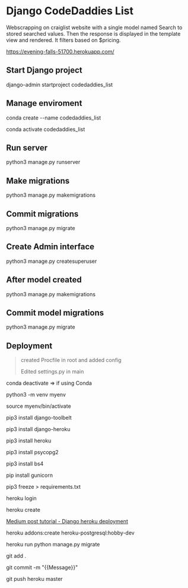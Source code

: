 # Django CodeDaddies List

Webscrapping on craiglist website with a single model named Search to stored searched values. Then the response is displayed in the template view and rendered. It filters based on $pricing.

https://evening-falls-51700.herokuapp.com/

## Start Django project

django-admin startproject codedaddies_list

## Manage enviroment

conda create --name codedaddies_list

conda activate codedaddies_list

## Run server

python3 manage.py runserver

## Make migrations

python3 manage.py makemigrations

## Commit migrations

python3 manage.py migrate

## Create Admin interface

python3 manage.py createsuperuser

## After model created

python3 manage.py makemigrations

## Commit model migrations

python3 manage.py migrate

## Deployment

> created Procfile in root and added config
>
> Edited settings.py in main

conda deactivate => if using Conda

python3 -m venv myenv

source myenv/bin/activate

pip3 install django-toolbelt

pip3 install django-heroku

pip3 install heroku

pip3 install psycopg2

pip3 install bs4

pip install gunicorn

pip3 freeze > requirements.txt


heroku login

heroku create


[Medium post tutorial - Django heroku deployment](https://medium.com/@qazi/how-to-deploy-a-django-app-to-heroku-in-2018-the-easy-way-48a528d97f9c "Tutorial Django Heroku Deployment")


heroku addons:create heroku-postgresql:hobby-dev

heroku run python manage.py migrate


git add .

git commit -m "{{Message}}"

git push heroku master
